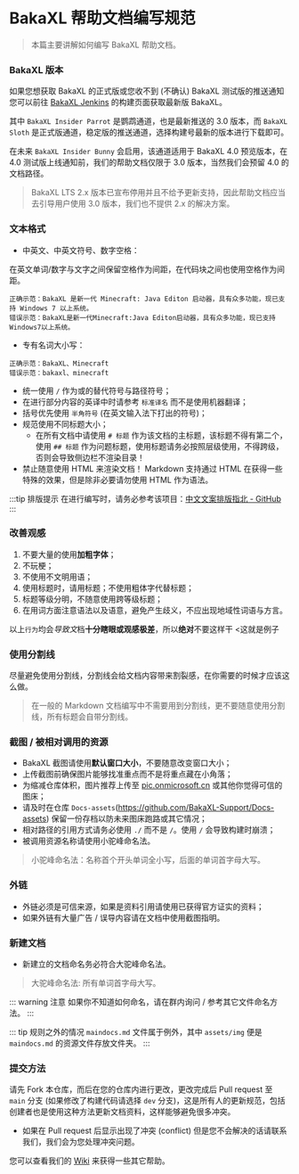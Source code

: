 # BakaXL 帮助文档编写规范

> 本篇主要讲解如何编写 BakaXL 帮助文档。

### BakaXL 版本

如果您想获取 BakaXL 的正式版或您收不到 (不确认) BakaXL 测试版的推送通知您可以前往 [BakaXL Jenkins](http://jk-insider.bakaxl.com:8888/) 的构建页面获取最新版 BakaXL。

其中 `BakaXL Insider Parrot` 是鹦鹉通道，也是最新推送的 3.0 版本，而 `BakaXL Sloth` 是正式版通道，稳定版的推送通道，选择构建号最新的版本进行下载即可。

在未来 `BakaXL Insider Bunny` 会启用，该通道适用于 BakaXL 4.0 预览版本，在 4.0 测试版上线通知前，我们的帮助文档仅限于 3.0 版本，当然我们会预留 4.0 的文档路径。

> BakaXL LTS 2.x 版本已宣布停用并且不给予更新支持，因此帮助文档应当去引导用户使用 3.0 版本，我们也不提供 2.x 的解决方案。

### 文本格式

- 中英文、中英文符号、数字空格：

在英文单词/数字与文字之间保留空格作为间距，在代码块之间也使用空格作为间距。

```text
正确示范：BakaXL 是新一代 Minecraft: Java Editon 启动器，具有众多功能，现已支持 Windows 7 以上系统。
错误示范：BakaXL是新一代Minecraft:Java Editon启动器，具有众多功能，现已支持Windows7以上系统。
```

- 专有名词大小写：

```text
正确示范：BakaXL、Minecraft
错误示范：bakaxl、minecraft
```

- 统一使用 `/` 作为或的替代符号与路径符号；
- 在进行部分内容的英译中时请参考 `标准译名` 而不是使用机器翻译；
- 括号优先使用 `半角符号` (在英文输入法下打出的符号)；
- 规范使用不同标题大小；
  - 在所有文档中请使用 `# 标题` 作为该文档的主标题，该标题不得有第二个，使用 `## 标题` 作为问题标题，使用标题请务必按照层级使用，不得跨级，否则会导致侧边栏不渲染目录！
- 禁止随意使用 HTML 来渲染文档！ Markdown 支持通过 HTML 在获得一些特殊的效果，但是除非必要请勿使用 HTML 作为语法。

:::tip 排版提示
在进行编写时，请务必参考该项目：[中文文案排版指北 - GitHub](https://github.com/sparanoid/chinese-copywriting-guidelines/blob/master/README.zh-Hans.md)
:::

### 改善观感

1. 不要大量的使用**加粗字体**；
2. 不玩梗；
3. 不使用不文明用语；
4. 使用标题时，请用标题；不使用粗体字代替标题；
5. 标题等级分明，不随意使用跨等级标题；
6. 在用词方面注意语法以及语意，避免产生歧义，不应出现地域性词语与方言。

以上`行为`均会*导致文*档**十分瞎眼或观感极差**，所以**绝对**不要这样干  <这就是例子

### 使用分割线

尽量避免使用分割线，分割线会给文档内容带来割裂感，在你需要的时候才应该这么做。

> 在一般的 Markdown 文档编写中不需要用到分割线，更不要随意使用分割线，所有标题会自带分割线。

### 截图 / 被相对调用的资源

- BakaXL 截图请使用**默认窗口大小**，不要随意改变窗口大小；
- 上传截图前确保图片能够找准重点而不是将重点藏在小角落；
- 为缩减仓库体积，图片推荐上传至 [pic.onmicrosoft.cn](https://pic.onmicrosoft.cn) 或其他你觉得可信的图床；
- 请及时在仓库 `Docs-assets`(https://github.com/BakaXL-Support/Docs-assets) 保留一份存档以防未来图床跑路或其它情况；
- 相对路径的引用方式请务必使用 `./` 而不是 `/`。使用 `/` 会导致构建时崩溃；
- 被调用资源名称请使用小驼峰命名法。

> 小驼峰命名法：名称首个开头单词全小写，后面的单词首字母大写。

### 外链

- 外链必须是可信来源，如果是资料引用请使用已获得官方证实的资料；
- 如果外链有大量广告 / 误导内容请在文档中使用截图指明。

### 新建文档

- 新建立的文档命名务必符合大驼峰命名法。

> 大驼峰命名法: 所有单词首字母大写。

::: warning 注意
如果你不知道如何命名，请在群内询问 / 参考其它文件命名方法。
:::

::: tip 规则之外的情况
`maindocs.md` 文件属于例外，其中 `assets/img` 便是 `maindocs.md` 的资源文件存放文件夹。
:::

### 提交方法

请先 Fork 本仓库，而后在您的仓库内进行更改，更改完成后 Pull request 至 `main` 分支 (如果修改了构建代码请选择 `dev` 分支)，这是所有人的更新规范，包括创建者也是使用这种方法更新文档资料，这样能够避免很多冲突。

- 如果在 Pull request 后显示出现了冲突 (conflict) 但是您不会解决的话请联系我们，我们会为您处理冲突问题。

您可以查看我们的 [Wiki](https://github.com/BakaXL-Support/BakaXL-QA-docs/wiki) 来获得一些其它帮助。
